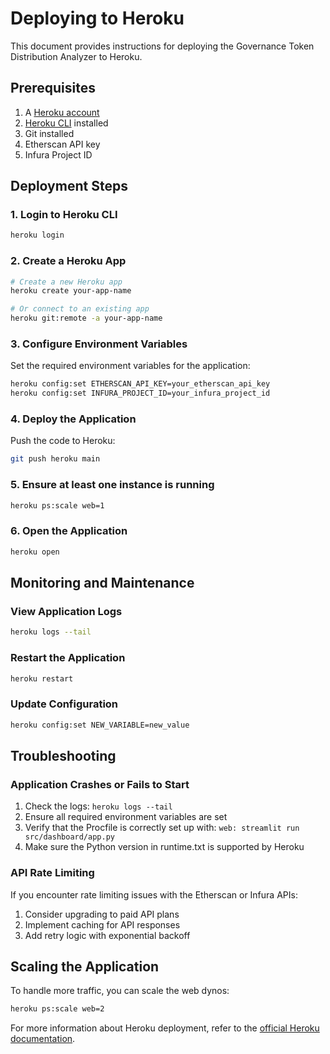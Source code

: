 # Deploying to Heroku

This document provides instructions for deploying the Governance Token Distribution Analyzer to Heroku.

## Prerequisites

1. A [Heroku account](https://signup.heroku.com/)
2. [Heroku CLI](https://devcenter.heroku.com/articles/heroku-cli) installed
3. Git installed
4. Etherscan API key
5. Infura Project ID

## Deployment Steps

### 1. Login to Heroku CLI

```bash
heroku login
```

### 2. Create a Heroku App

```bash
# Create a new Heroku app
heroku create your-app-name

# Or connect to an existing app
heroku git:remote -a your-app-name
```

### 3. Configure Environment Variables

Set the required environment variables for the application:

```bash
heroku config:set ETHERSCAN_API_KEY=your_etherscan_api_key
heroku config:set INFURA_PROJECT_ID=your_infura_project_id
```

### 4. Deploy the Application

Push the code to Heroku:

```bash
git push heroku main
```

### 5. Ensure at least one instance is running

```bash
heroku ps:scale web=1
```

### 6. Open the Application

```bash
heroku open
```

## Monitoring and Maintenance

### View Application Logs

```bash
heroku logs --tail
```

### Restart the Application

```bash
heroku restart
```

### Update Configuration

```bash
heroku config:set NEW_VARIABLE=new_value
```

## Troubleshooting

### Application Crashes or Fails to Start

1. Check the logs: `heroku logs --tail`
2. Ensure all required environment variables are set
3. Verify that the Procfile is correctly set up with: `web: streamlit run src/dashboard/app.py`
4. Make sure the Python version in runtime.txt is supported by Heroku

### API Rate Limiting

If you encounter rate limiting issues with the Etherscan or Infura APIs:
1. Consider upgrading to paid API plans
2. Implement caching for API responses
3. Add retry logic with exponential backoff

## Scaling the Application

To handle more traffic, you can scale the web dynos:

```bash
heroku ps:scale web=2
```

For more information about Heroku deployment, refer to the [official Heroku documentation](https://devcenter.heroku.com/articles/getting-started-with-python). 